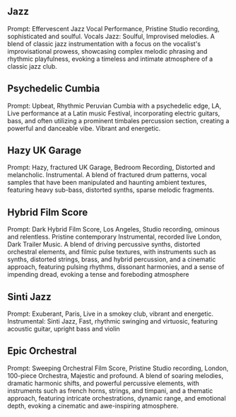 ## Jazz

Prompt: Effervescent Jazz Vocal Performance, Pristine Studio recording, sophisticated and soulful. Vocals Jazz: Soulful, Improvised melodies. A blend of classic jazz instrumentation with a focus on the vocalist's improvisational prowess, showcasing complex melodic phrasing and rhythmic playfulness, evoking a timeless and intimate atmosphere of a classic jazz club.


## Psychedelic Cumbia
Prompt: Upbeat, Rhythmic Peruvian Cumbia with a psychedelic edge, LA, Live performance at a Latin music Festival, incorporating electric guitars, bass, and often utilizing a prominent timbales percussion section, creating a powerful and danceable vibe. Vibrant and energetic.

## Hazy UK Garage
Prompt: Hazy, fractured UK Garage, Bedroom Recording, Distorted and melancholic. Instrumental. A blend of fractured drum patterns, vocal samples that have been manipulated and haunting ambient textures, featuring heavy sub-bass, distorted synths, sparse melodic fragments.

## Hybrid Film Score
Prompt: Dark Hybrid Film Score, Los Angeles, Studio recording, ominous and relentless. Pristine contemporary Instrumental, recorded live London, Dark Trailer Music. A blend of driving percussive synths, distorted orchestral elements, and filmic pulse textures, with instruments such as synths, distorted strings, brass, and hybrid percussion, and a cinematic approach, featuring pulsing rhythms, dissonant harmonies, and a sense of impending dread, evoking a tense and foreboding atmosphere

## Sinti Jazz
Prompt: Exuberant, Paris, Live in a smokey club, vibrant and energetic. Instrumental: Sinti Jazz, Fast, rhythmic swinging and virtuosic, featuring acoustic guitar, upright bass and violin

## Epic Orchestral
Prompt: Sweeping Orchestral Film Score, Pristine Studio recording, London, 100-piece Orchestra, Majestic and profound. A blend of soaring melodies, dramatic harmonic shifts, and powerful percussive elements, with instruments such as french horns, strings, and timpani, and a thematic approach, featuring intricate orchestrations, dynamic range, and emotional depth, evoking a cinematic and awe-inspiring atmosphere.


